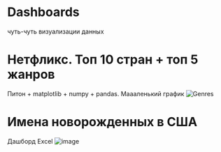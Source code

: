 # Dashboards
чуть-чуть визуализации данных

# Нетфликс. Топ 10 стран + топ 5 жанров 
Питон + matplotlib + numpy + pandas. Маааленький график
![Genres](https://user-images.githubusercontent.com/57563222/193653607-443dbda6-b4ec-43d5-8659-0a268bc4b669.png)

# Имена новорожденных в США
Дашборд Excel
![image](https://user-images.githubusercontent.com/57563222/193657182-17a22072-c282-47e5-bc59-f3b7b64742d9.png)
